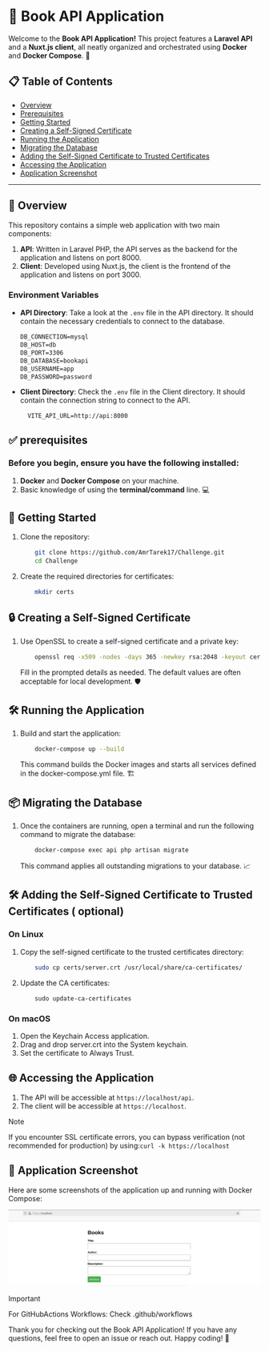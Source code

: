 # 🌟 Book API Application

Welcome to the **Book API Application!** This project features a **Laravel API** and a **Nuxt.js client**, all neatly organized and orchestrated using **Docker** and **Docker Compose**. 🎉

## 📋 Table of Contents
- [Overview](#overview)
- [Prerequisites](#prerequisites)
- [Getting Started](#getting-started)
- [Creating a Self-Signed Certificate](#creating-a-self-signed-certificate)
- [Running the Application](#running-the-application)
- [Migrating the Database](#migrating-the-database)
- [Adding the Self-Signed Certificate to Trusted Certificates](#adding-the-self-signed-certificate-to-trusted-certificates)
- [Accessing the Application](#accessing-the-application)
- [Application Screenshot](#Application-Screenshot)
---

## 📖 Overview

This repository contains a simple web application with two main components:

1. **API**: Written in Laravel PHP, the API serves as the backend for the application and listens on port 8000.
2. **Client**: Developed using Nuxt.js, the client is the frontend of the application and listens on port 3000.

### Environment Variables

- **API Directory**: Take a look at the `.env` file in the API directory. It should contain the necessary credentials to connect to the database.

  ```env
  DB_CONNECTION=mysql
  DB_HOST=db
  DB_PORT=3306
  DB_DATABASE=bookapi
  DB_USERNAME=app
  DB_PASSWORD=password
  ```

- **Client Directory**: Check the `.env` file in the Client directory. It should contain the connection string to connect to the API.


  ```env
    VITE_API_URL=http://api:8000
  ```

## ✅ prerequisites  


### Before you begin, ensure you have the following installed:

   1. **Docker** and **Docker Compose** on your machine.
   2. Basic knowledge of using the **terminal/command** line. 💻

## 🚀 Getting Started
   1. Clone the repository:
   
        ```bash
            git clone https://github.com/AmrTarek17/Challenge.git
            cd Challenge
        ```
   2. Create the required directories for certificates:
   
        ```bash
            mkdir certs
        ```
## 🔒 Creating a Self-Signed Certificate

   1. Use OpenSSL to create a self-signed certificate and a private key:
   
        ```bash
            openssl req -x509 -nodes -days 365 -newkey rsa:2048 -keyout certs/server.key -out certs/server.crt
        ```
        Fill in the prompted details as needed. The default values are often acceptable for local development. 🛡️
## 🛠️ Running the Application
   1. Build and start the application:
        
        ```bash
            docker-compose up --build
        ```
        This command builds the Docker images and starts all services defined in the docker-compose.yml file. 🏗️
            
## 📦 Migrating the Database
   1. Once the containers are running, open a terminal and run the following command to migrate the database:
        ```bash
            docker-compose exec api php artisan migrate
        ```
        This command applies all outstanding migrations to your database. 📈
## 🛠️ Adding the Self-Signed Certificate to Trusted Certificates ( optional)
### On Linux

   1. Copy the self-signed certificate to the trusted certificates directory:
   
        ```bash
            sudo cp certs/server.crt /usr/local/share/ca-certificates/
        ```
   2. Update the CA certificates:
   
        ```
            sudo update-ca-certificates
        ```
### On macOS
   1. Open the Keychain Access application.
   2. Drag and drop server.crt into the System keychain.
   3. Set the certificate to Always Trust.
## 🌐 Accessing the Application

   1. The API will be accessible at ```https://localhost/api```.
   2. The client will be accessible at ```https://localhost```.
   
> [!NOTE]
> If you encounter SSL certificate errors, you can bypass verification (not recommended for production) by using:```curl -k https://localhost```


## 📸 Application Screenshot <div id='Application-Screenshot'/>

Here are some screenshots of the application up and running with Docker Compose:

![Nuxt.js Application](screenshots/nuxt_application.png)

> [!IMPORTANT] 
> For GitHubActions Workflows:
> Check .github/workflows  


                
Thank you for checking out the Book API Application! If you have any questions, feel free to open an issue or reach out. Happy coding! 🚀
